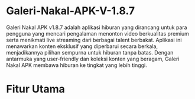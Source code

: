 # Galeri-Nakal-APK-V-1.8.7
Galeri Nakal APK v1.8.7 adalah aplikasi hiburan yang dirancang untuk para pengguna yang mencari pengalaman menonton video berkualitas premium serta menikmati live streaming dari berbagai talent berbakat. Aplikasi ini menawarkan konten eksklusif yang diperbarui secara berkala, menjadikannya pilihan sempurna untuk hiburan tanpa batas. Dengan antarmuka yang user-friendly dan koleksi konten yang beragam, Galeri Nakal APK membawa hiburan ke tingkat yang lebih tinggi.
# Fitur Utama
